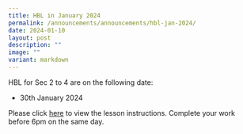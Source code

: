 ```yaml
---
title: HBL in January 2024
permalink: /announcements/announcements/hbl-jan-2024/
date: 2024-01-10
layout: post
description: ""
image: ""
variant: markdown
---
```

HBL for Sec 2 to 4 are on the following date:<br>

- 30th January 2024

Please click [here](https://sites.google.com/crestsec.edu.sg/pdlpmicrosite/hbl/hbl-instructions) to view the lesson instructions. Complete your work before 6pm on the same day.